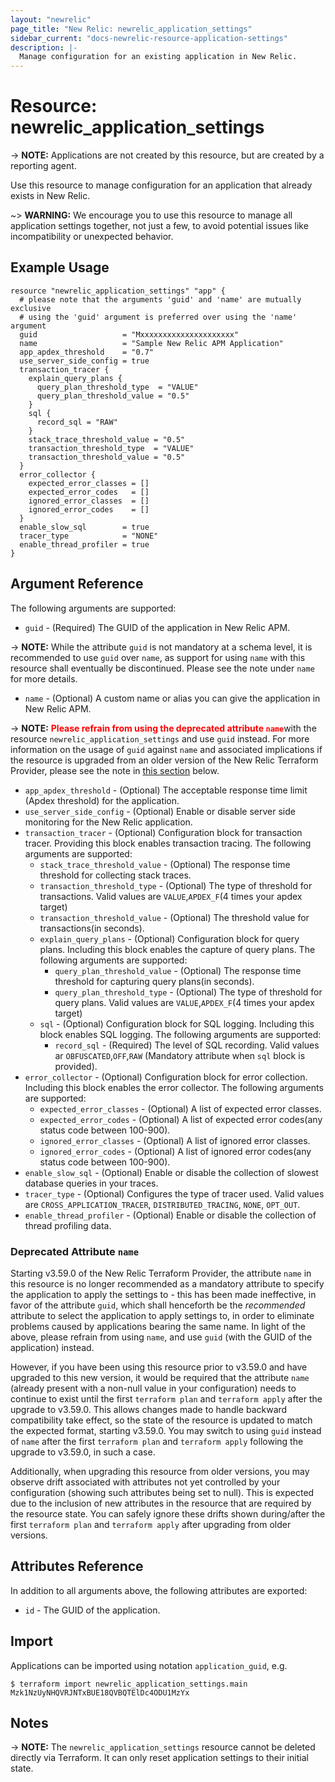 ```yaml
---
layout: "newrelic"
page_title: "New Relic: newrelic_application_settings"
sidebar_current: "docs-newrelic-resource-application-settings"
description: |-
  Manage configuration for an existing application in New Relic.
---
```


# Resource: newrelic_application_settings

-> **NOTE:** Applications are not created by this resource, but are created by a reporting agent.

Use this resource to manage configuration for an application that already exists in New Relic.

~> **WARNING:** We encourage you to use this resource to manage all application settings together, not just a few, to avoid potential issues like incompatibility or unexpected behavior.

## Example Usage

```hcl
resource "newrelic_application_settings" "app" {
  # please note that the arguments 'guid' and 'name' are mutually exclusive
  # using the 'guid' argument is preferred over using the 'name' argument
  guid                   = "Mxxxxxxxxxxxxxxxxxxxxx"
  name                   = "Sample New Relic APM Application"
  app_apdex_threshold    = "0.7"
  use_server_side_config = true
  transaction_tracer {
    explain_query_plans {
      query_plan_threshold_type  = "VALUE"
      query_plan_threshold_value = "0.5"
    }
    sql {
      record_sql = "RAW"
    }
    stack_trace_threshold_value = "0.5"
    transaction_threshold_type  = "VALUE"
    transaction_threshold_value = "0.5"
  }
  error_collector {
    expected_error_classes = []
    expected_error_codes   = []
    ignored_error_classes  = []
    ignored_error_codes    = []
  }
  enable_slow_sql        = true
  tracer_type            = "NONE"
  enable_thread_profiler = true
}
```
## Argument Reference

The following arguments are supported:

* `guid` - (Required) The GUID of the application in New Relic APM.

-> **NOTE:** While the attribute `guid` is not mandatory at a schema level, it is recommended to use `guid` over `name`, as support for using `name` with this resource shall eventually be discontinued. Please see the note under `name` for more details.

* `name` - (Optional) A custom name or alias you can give the application in New Relic APM.

-> **NOTE:** <b style="color:red;">Please refrain from using the deprecated attribute `name`</b>with the resource `newrelic_application_settings` and use `guid` instead. For more information on the usage of `guid` against `name` and associated implications if the resource is upgraded from an older version of the New Relic Terraform Provider, please see the note in [this section](#deprecated-attribute-name) below.

* `app_apdex_threshold` - (Optional) The acceptable response time limit (Apdex threshold) for the application.
* `use_server_side_config` - (Optional) Enable or disable server side monitoring for the New Relic application.
* `transaction_tracer` - (Optional) Configuration block for transaction tracer. Providing this block enables transaction tracing. The following arguments are supported:
  * `stack_trace_threshold_value` - (Optional) The response time threshold for collecting stack traces.
  * `transaction_threshold_type` - (Optional) The type of threshold for transactions. Valid values are `VALUE`,`APDEX_F`(4 times your apdex target)
  * `transaction_threshold_value` - (Optional) The threshold value for transactions(in seconds).
  * `explain_query_plans` - (Optional) Configuration block for query plans. Including this block enables the capture of query plans. The following arguments are supported:
    * `query_plan_threshold_value` - (Optional) The response time threshold for capturing query plans(in seconds).
    * `query_plan_threshold_type` - (Optional) The type of threshold for query plans. Valid values are `VALUE`,`APDEX_F`(4 times your apdex target)
  * `sql` - (Optional) Configuration block for SQL logging.  Including this block enables SQL logging. The following arguments are supported:
    * `record_sql` - (Required) The level of SQL recording. Valid values ar `OBFUSCATED`,`OFF`,`RAW` (Mandatory attribute when `sql` block is provided).
* `error_collector` - (Optional) Configuration block for error collection. Including this block enables the error collector. The following arguments are supported:
  * `expected_error_classes` - (Optional) A list of expected error classes.
  * `expected_error_codes` - (Optional) A list of expected error codes(any status code between 100-900).
  * `ignored_error_classes` - (Optional) A list of ignored error classes.
  * `ignored_error_codes` - (Optional) A list of ignored error codes(any status code between 100-900).
* `enable_slow_sql` - (Optional) Enable or disable the collection of slowest database queries in your traces.
* `tracer_type` - (Optional) Configures the type of tracer used. Valid values are `CROSS_APPLICATION_TRACER`, `DISTRIBUTED_TRACING`, `NONE`, `OPT_OUT`.
* `enable_thread_profiler` - (Optional) Enable or disable the collection of thread profiling data.

### Deprecated Attribute `name`
Starting v3.59.0 of the New Relic Terraform Provider, the attribute `name` in this resource is no longer recommended as a mandatory attribute to specify the application to apply the settings to - this has been made ineffective, in favor of the attribute `guid`, which shall henceforth be the *recommended* attribute to select the application to apply settings to, in order to eliminate problems caused by applications bearing the same name. In light of the above, please refrain from using `name`, and use `guid` (with the GUID of the application) instead.

However, if you have been using this resource prior to v3.59.0 and have upgraded to this new version, it would be required that the attribute `name` (already present with a non-null value in your configuration) needs to continue to exist until the first `terraform plan` and `terraform apply` after the upgrade to v3.59.0. This allows changes made to handle backward compatibility take effect, so the state of the resource is updated to match the expected format, starting v3.59.0. You may switch to using `guid` instead of `name` after the first `terraform plan` and `terraform apply` following the upgrade to v3.59.0, in such a case.

Additionally, when upgrading this resource from older versions, you may observe drift associated with attributes not yet controlled by your configuration (showing such attributes being set to null). This is expected due to the inclusion of new attributes in the resource that are required by the resource state. You can safely ignore these drifts shown during/after the first `terraform plan` and `terraform apply` after upgrading from older versions.

## Attributes Reference

In addition to all arguments above, the following attributes are exported:

* `id` - The GUID of the application.

## Import

Applications can be imported using notation `application_guid`, e.g.

```
$ terraform import newrelic_application_settings.main Mzk1NzUyNHQVRJNTxBUE18QVBQTElDc4ODU1MzYx
```

## Notes

-> **NOTE:** The `newrelic_application_settings` resource cannot be deleted directly via Terraform. It can only reset application settings to their initial state.
